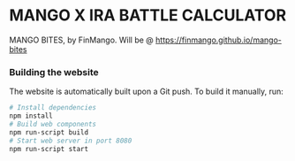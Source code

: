 # MANGO X IRA BATTLE CALCULATOR
MANGO BITES, by FinMango. Will be @ https://finmango.github.io/mango-bites

### Building the website
The website is automatically built upon a Git push. To build it manually, run:
```sh
# Install dependencies
npm install
# Build web components
npm run-script build
# Start web server in port 8080
npm run-script start
```
